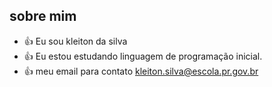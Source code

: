 ## sobre mim 
* :+1: Eu sou kleiton da silva 
* :+1: Eu estou estudando linguagem de programação inicial.
* :+1: meu email para contato kleiton.silva@escola.pr.gov.br
